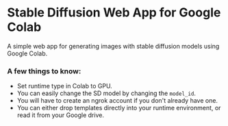 # Stable Diffusion Web App for Google Colab
A simple web app for generating images with stable diffusion models using Google Colab. 

### A few things to know:
- Set runtime type in Colab to GPU.
- You can easily change the SD model by changing the `model_id`.
- You will have to create an ngrok account if you don't already have one. 
- You can either drop templates directly into your runtime environment, or read it from your Google drive. 
